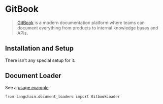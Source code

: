 GitBook
=======

> [GitBook](https://docs.gitbook.com/) is a modern documentation platform where teams can document everything from products to internal knowledge bases and APIs.

Installation and Setup[​](#installation-and-setup "Direct link to Installation and Setup")
------------------------------------------------------------------------------------------

There isn't any special setup for it.

Document Loader[​](#document-loader "Direct link to Document Loader")
---------------------------------------------------------------------

See a [usage example](/docs/modules/data_connection/document_loaders/integrations/gitbook.html).

    from langchain.document_loaders import GitbookLoader